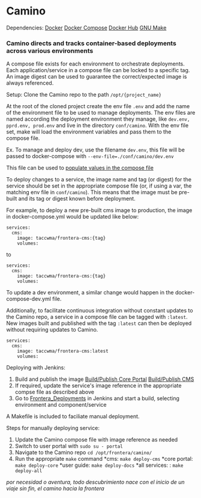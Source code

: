 # Camino

Dependencies:
[Docker](https://docs.docker.com/)
[Docker Compose](https://docs.docker.com/compose/)
[Docker Hub](https://hub.docker.com/orgs/taccwma/repositories)
[GNU Make](https://www.gnu.org/software/make/)

### Camino directs and tracks container-based deployments across various environments

A compose file exists for each environment to orchestrate deployments. Each application/service in a compose file can be locked to a specific tag. An image digest can be used to guarantee the correct/expected image is always referenced.

Setup:
Clone the Camino repo to the path `/opt/{project_name}`

At the root of the cloned project create the env file `.env` and add the name of the environment file to be used to manage deployments. The env files are named according the deployment environment they manage, like `dev.env, pprd.env, prod.env` and live in the directory `conf/camino`. With the env file set, make will load the environment variables and pass them to the compose file.

Ex. To manage and deploy dev, use the filename `dev.env`, this file will be passed to docker-compose with `--env-file=./conf/camino/dev.env`

This file can be used to [populate values in the compose file](https://docs.docker.com/compose/environment-variables/)

To deploy changes to a service, the image name and tag (or digest) for the service should be set in the appropriate compose file (or, if using a var, the matching env file in `conf/camino`). This means that the image must be pre-built and its tag or digest known before deployment.

For example, to deploy a new pre-built cms image to production, the image in docker-compose.yml would be updated like below:

```
services:
  cms:
    image: taccwma/frontera-cms:{tag}
    volumes:
```
to
```
services:
  cms:
    image: taccwma/frontera-cms:{tag}
    volumes:
```

To update a dev environment, a similar change would happen in the docker-compose-dev.yml file.

Additionally, to facilitate continuous integration without constant updates to the Camino repo, a service in a compose file can be tagged with `:latest`. New images built and published with the tag `:latest` can then be deployed without requiring updates to Camino.

```
services:
  cms:
    image: taccwma/frontera-cms:latest
    volumes:
```


Deploying with Jenkins:

1. Build and publish the image [Build/Publish Core Portal](https://jenkins01.tacc.utexas.edu/view/Frontera%20Web/job/Frontera_Portal/) [Build/Publish CMS](https://jenkins01.tacc.utexas.edu/view/Frontera%20Web/job/Frontera_CMS/)
2. If required, update the service's image reference in the appropriate compse file as described above
3. Go to [Frontera_Deployments](https://jenkins01.tacc.utexas.edu/view/Frontera%20Web/job/Frontera_Deploy/) in Jenkins and start a build, selecting environment and component/service

A Makefile is included to faciliate manual deployment.

Steps for manually deploying service:

1. Update the Camino compose file with image reference as needed
2. Switch to user portal with `sudo su - portal` 
3. Navigate to the Camino repo `cd /opt/frontera/camino/`
4. Run the appropriate `make` command 
    *cms: `make deploy-cms`
    *core portal: `make deploy-core`
    *user guide: `make deploy-docs`
    *all services: : `make deploy-all`




_por necesidad o aventura, todo descubrimiento nace con el inicio de un viaje sin fin, el camino hacia la frontera_